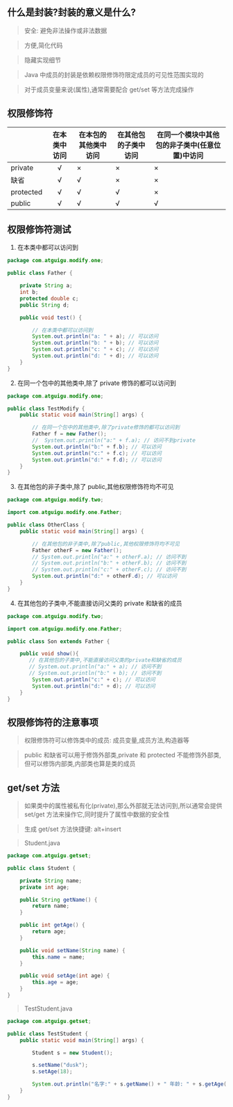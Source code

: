 ## 什么是封装?封装的意义是什么?

> 安全: 避免非法操作或非法数据

> 方便,简化代码

> 隐藏实现细节

> Java 中成员的封装是依赖权限修饰符限定成员的可见性范围实现的

> 对于成员变量来说(属性),通常需要配合 get/set 等方法完成操作

## 权限修饰符

|           | 在本类中访问 | 在本包的其他类中访问 | 在其他包的子类中访问 | 在同一个模块中其他包的非子类中(任意位置)中访问 |
| --------- | :----------: | -------------------- | -------------------- | ---------------------------------------------- |
| private   |      √       | ×                    | ×                    | ×                                              |
| 缺省      |      √       | √                    | ×                    | ×                                              |
| protected |      √       | √                    | √                    | ×                                              |
| public    |      √       | √                    | √                    | √                                              |

## 权限修饰符测试

1. 在本类中都可以访问到

```java
package com.atguigu.modify.one;

public class Father {

    private String a;
    int b;
    protected double c;
    public String d;

    public void test() {

        // 在本类中都可以访问到
        System.out.println("a: " + a); // 可以访问
        System.out.println("b: " + b); // 可以访问
        System.out.println("c: " + c); // 可以访问
        System.out.println("d: " + d); // 可以访问
    }
}
```

2. 在同一个包中的其他类中,除了 private 修饰的都可以访问到

```java
package com.atguigu.modify.one;

public class TestModify {
    public static void main(String[] args) {

        // 在同一个包中的其他类中,除了private修饰的都可以访问到
        Father f = new Father();
        //  System.out.println("a:" + f.a); // 访问不到private
        System.out.println("b:" + f.b); // 可以访问
        System.out.println("c:" + f.c); // 可以访问
        System.out.println("d:" + f.d); // 可以访问
    }
}
```

3. 在其他包的非子类中,除了 public,其他权限修饰符均不可见

```java
package com.atguigu.modify.two;

import com.atguigu.modify.one.Father;

public class OtherClass {
    public static void main(String[] args) {

        // 在其他包的非子类中,除了public,其他权限修饰符均不可见
        Father otherF = new Father();
        // System.out.println("a:" + otherF.a); // 访问不到
        // System.out.println("b:" + otherF.b); // 访问不到
        // System.out.println("c:" + otherF.c); // 访问不到
        System.out.println("d:" + otherF.d); // 可以访问
    }
}
```

4. 在其他包的子类中,不能直接访问父类的 private 和缺省的成员

```java
package com.atguigu.modify.two;

import com.atguigu.modify.one.Father;

public class Son extends Father {

    public void show(){
       // 在其他包的子类中,不能直接访问父类的private和缺省的成员
       // System.out.println("a:" + a); // 访问不到
       // System.out.println("b:" + b); // 访问不到
        System.out.println("c:" + c); // 可以访问
        System.out.println("d:" + d); // 可以访问
    }
}
```

## 权限修饰符的注意事项

> 权限修饰符可以修饰类中的成员: 成员变量,成员方法,构造器等

> public 和缺省可以用于修饰外部类,private 和 protected 不能修饰外部类,但可以修饰内部类,内部类也算是类的成员

## get/set 方法

> 如果类中的属性被私有化(private),那么外部就无法访问到,所以通常会提供 set/get 方法来操作它,同时提升了属性中数据的安全性

> 生成 get/set 方法快捷键: alt+insert

> Student.java

```java
package com.atguigu.getset;

public class Student {

    private String name;
    private int age;

    public String getName() {
        return name;
    }

    public int getAge() {
        return age;
    }

    public void setName(String name) {
        this.name = name;
    }

    public void setAge(int age) {
        this.age = age;
    }
}

```

> TestStudent.java

```java
package com.atguigu.getset;

public class TestStudent {
    public static void main(String[] args) {

        Student s = new Student();

        s.setName("dusk");
        s.setAge(18);

        System.out.println("名字:" + s.getName() + " 年龄: " + s.getAge()); // 名字dusk 年龄18
    }
}

```
